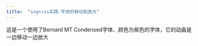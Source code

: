 ```yaml
---
title:  "svg+css实践-字体的移动和放大"
---
```


<!DOCTYPE html>
<html>
	<head>
		<meta charset="UTF-8">
		<title>svg+css实践之字体的移动和放大</title>
	</head>
	<body>
	<p>这是一个使用了Bernard MT Condensed字体、颜色为紫色的字体，它的动画是一边移动一边放大</p>
	<svg xmlns="http://www.w3.org/2000/svg" width="945" height="709" viewBox="0 0 945 709">
  <g xmlns="http://www.w3.org/2000/svg" width="945" height="709" viewBox="0 0 945 709"> 
    <text id="TextElement" x="0" y="0" style="font-family:Bernard MT Condensed;font-size:24;fill: #800080;visibility:hidden" transform="rotate(0) scale(3 3)"> Look at me！
    <set attributeName="visibility" attributeType="CSS" to="visible" begin="1s" dur="5s" fill="freeze"/>
    <animateMotion path="M 0 0 L 100 100" begin="1s" dur="5s" fill="freeze"/>
    <animateTransform attributeName="transform" attributeType="XML" type="rotate" from="-30" to="0" begin="1s" dur="5s" fill="freeze"/> 
    <animateTransform attributeName="transform" attributeType="XML" type="scale" from="1" to="3" additive="sum" begin="1s" dur="5s" fill="freeze"/> 
    </text> 
  </g>
  </svg>
	</body>
</html>